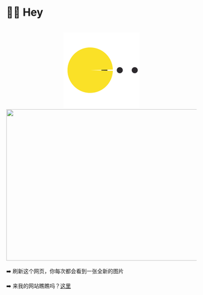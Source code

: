 
# 👋🏻 Hey
<div align="center">
	<br>
	<img src="https://raw.githubusercontent.com/Aniket965/Aniket965/master/pacman.svg?sanitize=true" width="200" height="200">
	<br>
    	<img src="https://bingimages.herokuapp.com/unsplash1" width="800" height="400">
</div>

 ➡️  刷新这个网页，你每次都会看到一张全新的图片

 ➡️  来我的网站瞧瞧吗？[这里](https://www.shaolongfei.com)
